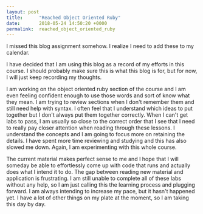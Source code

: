 ```yaml
---
layout: post
title:      "Reached Object Oriented Ruby"
date:       2018-05-24 14:50:20 +0000
permalink:  reached_object_oriented_ruby
---
```



I missed this blog assignment somehow.  I realize I need to add these to my calendar.  

I have decided that I am using this blog as a record of my efforts in this course.  I should probably make sure this is what this blog is for, but for now, I will just keep recording my thoughts.  

I am working on the object oriented ruby section of the course and I am even feeling confident enough to use those words and sort of know what they mean.  I am trying to review sections when I don't remember them and still need help with syntax.  I often feel that I understand which ideas to put together but I don't always put them together correctly.  When I can't get labs to pass, I am usually so close to the correct order that I see that I need to really pay closer attention when reading through these lessons.  I understand the concepts and I am going to focus more on retaining the details.  I have spent more time reviewing and studying and this has also slowed me down.  Again, I am experimenting with this whole course.

The current material makes perfect sense to me and I hope that I will someday be able to effortlessly come up with code that runs and actually does what I intend it to do.  The gap between reading new material and application is frustrating.  I am still unable to complete all of these labs without any help, so I am just calling this the learning process and plugging forward.  I am always intending to increase my pace, but it hasn't happened yet.  I have a lot of other things on my plate at the moment, so I am taking this day by day.


